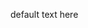 <p id='content'></p>
<p id='textarea'>default text here</p>
<p id='target'></p>

<script>https://raw.githubusercontent.com/brwhale/KataScript/main/jssrc/kscript.js</script>
